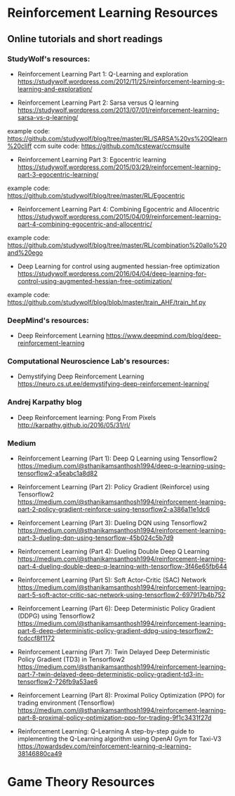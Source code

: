 # Reinforcement Learning Resources 

## Online tutorials and short readings

### StudyWolf's resources:
* Reinforcement Learning Part 1: Q-Learning and exploration
https://studywolf.wordpress.com/2012/11/25/reinforcement-learning-q-learning-and-exploration/

* Reinforcement Learning Part 2: Sarsa versus Q learning
https://studywolf.wordpress.com/2013/07/01/reinforcement-learning-sarsa-vs-q-learning/

example code: https://github.com/studywolf/blog/tree/master/RL/SARSA%20vs%20Qlearn%20cliff
ccm suite code: https://github.com/tcstewar/ccmsuite

* Reinforcement Learning Part 3: Egocentric learning 
https://studywolf.wordpress.com/2015/03/29/reinforcement-learning-part-3-egocentric-learning/

example code: https://github.com/studywolf/blog/tree/master/RL/Egocentric

* Reinforcement Learning Part 4: Combining Egocentric and Allocentric
https://studywolf.wordpress.com/2015/04/09/reinforcement-learning-part-4-combining-egocentric-and-allocentric/

example code: https://github.com/studywolf/blog/tree/master/RL/combination%20allo%20and%20ego

* Deep Learning for control using augmented hessian-free optimization
https://studywolf.wordpress.com/2016/04/04/deep-learning-for-control-using-augmented-hessian-free-optimization/

example code: https://github.com/studywolf/blog/blob/master/train_AHF/train_hf.py

### DeepMind's resources:

* Deep Reinforcement Learning 
https://www.deepmind.com/blog/deep-reinforcement-learning

### Computational Neuroscience Lab's resources:
* Demystifying Deep Reinforcement Learning
https://neuro.cs.ut.ee/demystifying-deep-reinforcement-learning/

### Andrej Karpathy blog
* Deep Reinforcement learning: Pong From Pixels
http://karpathy.github.io/2016/05/31/rl/

### Medium

* Reinforcement Learning (Part 1): Deep Q Learning using Tensorflow2
https://medium.com/@sthanikamsanthosh1994/deep-q-learning-using-tensorflow2-a5eabc1a8d82

* Reinforcement Learning (Part 2): Policy Gradient (Reinforce) using Tensorflow2
https://medium.com/@sthanikamsanthosh1994/reinforcement-learning-part-2-policy-gradient-reinforce-using-tensorflow2-a386a11e1dc6

* Reinforcement Learning (Part 3): Dueling DQN using Tensorflow2
https://medium.com/@sthanikamsanthosh1994/reinforcement-learning-part-3-dueling-dqn-using-tensorflow-45b024c5b7d9

* Reinforcement Learning (Part 4): Dueling Double Deep Q Learning
https://medium.com/@sthanikamsanthosh1994/reinforcement-learning-part-4-dueling-double-deep-q-learning-with-tensorflow-3f46e65fb644

* Reinforcement Learning (Part 5): Soft Actor-Critic (SAC) Network
https://medium.com/@sthanikamsanthosh1994/reinforcement-learning-part-5-soft-actor-critic-sac-network-using-tensorflow2-697917b4b752

* Reinforcement Learning (Part 6): Deep Deterministic Policy Gradient (DDPG) using Tensorflow2
https://medium.com/@sthanikamsanthosh1994/reinforcement-learning-part-6-deep-deterministic-policy-gradient-ddpg-using-tesorflow2-fcdccf8f1172

* Reinforcement Learning (Part 7): Twin Delayed Deep Deterministic Policy Gradient (TD3) in Tensorflow2
https://medium.com/@sthanikamsanthosh1994/reinforcement-learning-part-7-twin-delayed-deep-deterministic-policy-gradient-td3-in-tensorflow2-726fb9a53ae6

* Reinforcement Learning (Part 8): Proximal Policy Optimization (PPO) for trading environment (Tensorflow)
https://medium.com/@sthanikamsanthosh1994/reinforcement-learning-part-8-proximal-policy-optimization-ppo-for-trading-9f1c3431f27d

* Reinforcement Learning: Q-Learning
A step-by-step guide to implementing the Q-Learning algorithm using OpenAI Gym for Taxi-V3
https://towardsdev.com/reinforcement-learning-q-learning-38146880ca49

# Game Theory Resources

